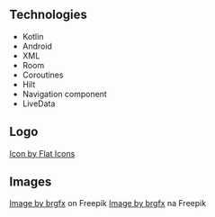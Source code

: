 ## Technologies

- Kotlin
- Android
- XML
- Room
- Coroutines
- Hilt
- Navigation component
- LiveData

## Logo

<a href="https://www.freepik.com/icon/habits_6213416">Icon by Flat Icons</a>

## Images

<a href="https://www.freepik.com/free-vector/diagram-showing-plant-growing-white-background_19376358.htm#page=2&query=growing%20plant&position=12&from_view=search&track=ais">
Image by brgfx</a> on Freepik

<a href="https://pl.freepik.com/darmowe-wektory/projekt-naklejki-z-uschla-roslina-w-doniczce-na-bialym-tle_21849696.htm#query=withered%20plant&position=1&from_view=search&track=ais">
Image by brgfx</a> na Freepik